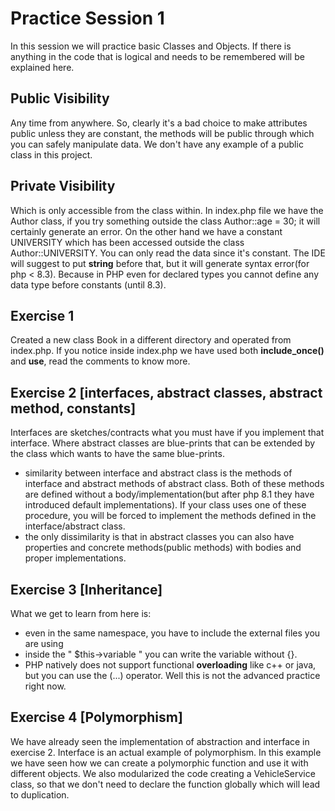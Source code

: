 # Practice Session 1
In this session we will practice basic Classes and Objects. If there is anything in the code that is logical and needs to be remembered will be explained here.

## Public Visibility
Any time from anywhere. So, clearly it's a bad choice to make attributes public unless they are constant, the methods will be public through which you can safely manipulate data. We don't have any example of a public class in this project.

## Private Visibility
Which is only accessible from the class within. In index.php file we have the Author class, if you try something outside the class Author::age = 30; it will certainly generate an error. On the other hand we have a constant UNIVERSITY which has been accessed outside the class Author::UNIVERSITY. You can only read the data since it's constant. The IDE will suggest to put **string** before that, but it will generate syntax error(for php < 8.3). Because in PHP even for declared types you cannot define any data type before constants (until 8.3). 

## Exercise 1
Created a new class Book in a different directory and operated from index.php. If you notice inside index.php we have used both **include_once()** and **use**, read the comments to know more.

## Exercise 2 [interfaces, abstract classes, abstract method, constants]
Interfaces are sketches/contracts what you must have if you implement that interface. Where abstract classes are blue-prints that can be extended by the class which wants to have the same blue-prints.
- similarity between interface and abstract class is the methods of interface and abstract methods of abstract class. Both of these methods are defined without a body/implementation(but after php 8.1 they have introduced default implementations). If your class uses one of these procedure, you will be forced to implement the methods defined in the interface/abstract class. 
- the only dissimilarity is that in abstract classes you can also have properties and concrete methods(public methods) with bodies and proper implementations.

## Exercise 3 [Inheritance]
What we get to learn from here is:
- even in the same namespace, you have to include the external files you are using
- inside the " $this->variable " you can write the variable without {}.
- PHP natively does not support functional **overloading** like c++ or java, but you can use the (...) operator. Well this is not the advanced practice right now.

## Exercise 4 [Polymorphism]
We have already seen the implementation of abstraction and interface in exercise 2. Interface is an actual example of polymorphism. In this example we have seen how we can create a polymorphic function and use it with different objects. We also modularized the code creating a VehicleService class, so that we don't need to declare the function globally which will lead to duplication. 